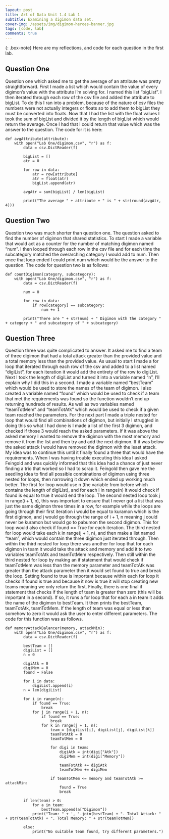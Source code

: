 ```yaml
---
layout: post
title: Art of Data Unit 1.4 Lab 1 
subtitle: Examining a digimon data set.
cover-img: /assets/img/digimon-heroes-banner.jpg
tags: [code, lab]
comments: true
---
```

{: .box-note}
Here are my reflections, and code for each question in the first lab. 

## Question One
Question one which asked me to get the average of an attribute was pretty straightforward. First I made a list which would contain the value of every digimon’s value with the attribute I’m solving for. I named this list “bigList”. I then iterated through each row of the csv file and added the attribute to bigList. To do this I ran into a problem, because of the nature of csv files the numbers were not actually integers or floats so to add them to bigList they must be converted into floats. Now that I had the list with the float values I took the sum of bigList and divided it by the length of bigList which would return the average. Once I had that I could return that value which was the answer to the question. The code for it is here:
~~~
def avgAttribute(attribute):
    with open("Lab One/digimon.csv", "r") as f:
        data = csv.DictReader(f)

        bigList = []
        atr = 0

        for row in data:
            atr = row[attribute]
            atr = float(atr)
            bigList.append(atr)

        avgAtr = sum(bigList) / len(bigList)

        print("The average " + attribute + " is " + str(round(avgAtr, 4))) 
~~~

## Question Two
Question two was much shorter than question one. The question asked to find the number of digimon that shared statistics. To start I made a variable that would act as a counter for the number of matching digimon named “num”. I then looped through each row in the csv file and for each time the subcategory matched the overarching category I would add to num. Then once that loop ended I could print num which would be the answer to the question. The code for question two is as follows:
~~~
def countDigimon(category, subcategory):
    with open("Lab One/digimon.csv", "r") as f:
        data = csv.DictReader(f)

        num = 0 

        for row in data:
            if row[category] == subcategory:
                num += 1
        
        print("There are " + str(num) + " Digimon with the category " + category + " and subcategory of " + subcategory)
~~~

## Question Three
Question three was quite complicated to answer. It asked me to find a team of three digimon that had a total attack greater than the provided value and a total memory less than the provided value. As usual to start I made a for loop that iterated through each row of the csv and added to a list named “digiList”, for each iteration it would add the entirety of the row to digiList. Next I took the length of digiList and turned it into a variable named “n”, I’ll explain why I did this in a second. I made a variable named “bestTeam” which would be used to store the names of the team of digimon. I also created a variable named “found” which would be used to check if a team that met the requirements was found so the function wouldn’t end up returning hundreds of results. As well as two variables named “teamTotMem” and “teamTotAtk” which would be used to check if a given team reached the parameters. For the next part I made a triple nested for loop that would find all combinations of digimon, but initially I struggled in doing this so what I had done is I made a list of the first 3 digimon, and checked if those 3 would reach the asked parameters. If it was above the asked memory I wanted to remove the digimon with the most memory and remove it from the list and then try and add the next digimon. If it was below the asked attack I would have removed the digimon with the least attack. My idea was to continue this until it finally found a three that would have the requirements. When I was having trouble executing this idea I asked Feingold and was quickly informed that this idea had a chance of just never finding a trio that worked so I had to scrap it. Feingold then gave me the seedling idea to find all possible combinations of digimon using three nested for loops, then narrowing it down which ended up working much better. The first for loop would use n (the variable from before which contains the length of digiList), and for each i in range(n) it would check if found is equal to true it would end the loop. The second nested loop took j in range(i + 1, n), this was important to ensure that I never got a list that was just the same digimon three times in a row, for example while the loops are going through their first iteration i would be equal to kuramon which is the first digimon, and j would go through the range of i + 1, n meaning j could never be kuramon but would go to pabumon the second digimon. This for loop would also check if found == True for each iteration. The third nested for loop would take each k in range(j + 1, n), and then make a list named “team”, which would contain the three digimon just iterated through. Then within the third nested for loop there was another for loop that for each digimon in team it would take the attack and memory and add it to two variables teamTotAtk and teamTotMem respectively. Then still within the third nested for loop by making an if statement that would check if teamTotMem was less than the memory parameter and teamTotAtk was greater than the attack parameter then it would set found to true and break the loop. Setting found to true is important because within each for loop it checks if found is true and because it now is true it will stop creating new teams meaning we only return the first. Finally, there is one final if statement that checks if the length of team is greater than zero (this will be important in a second). If so, it runs a for loop that for each a in team it adds the name of the digimon to bestTeam. It then prints the bestTeam, teamTotAtk, teamTotMem. If the length of team was equal or less than somehow to zero it would ask the user to enter different parameters. The code for this function was as follows.
~~~
def memoryAttackBalancer(memory, attackMin):
    with open("Lab One/digimon.csv", "r") as f:
        data = csv.DictReader(f)

        bestTeam = []
        digiList = []
        n = 0

        digiAtk = 0
        digiMem = 0
        found = False
        
        for i in data:
            digiList.append(i)
        n = len(digiList)

        for i in range(n):
            if found == True:  
                break  
            for j in range(i + 1, n):
                if found == True:  
                    break  
                for k in range(j + 1, n):
                    team = [digiList[i], digiList[j], digiList[k]]
                    teamTotAtk = 0
                    teamTotMem = 0

                    for digi in team:
                        digiAtk = int(digi["Atk"])
                        digiMem = int(digi["Memory"])

                        teamTotAtk += digiAtk
                        teamTotMem += digiMem

                    if teamTotMem <= memory and teamTotAtk >= attackMin:
                        found = True  
                        break 

        if len(team) > 0:
            for a in team:
                bestTeam.append(a["Digimon"])
            print("Team: " + ', '.join(bestTeam) + ". Total Attack: " + str(teamTotAtk) + ". Total Memory: " + str(teamTotMem))
        
        else:
            print("No suitable team found, try different parameters.")
~~~
